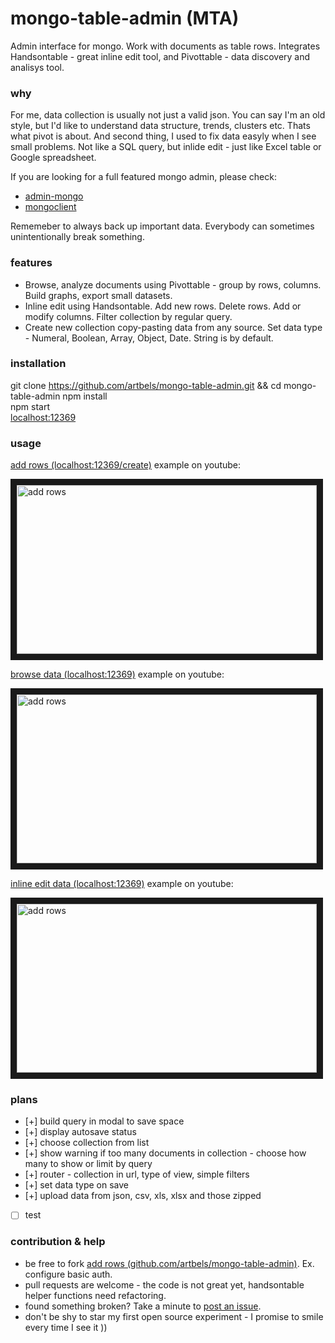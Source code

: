 # mongo-table-admin (MTA)

Admin interface for mongo. Work with documents as table rows. Integrates Handsontable - great inline edit tool, and Pivottable - data discovery and analisys tool.

### why

For me, data collection is usually not just a valid json. You can say I'm an old style, but I'd like to understand data structure, trends, clusters etc. Thats what pivot is about. And second thing, I used to fix data easyly when I see small problems. Not like a SQL query, but inlide edit - just like Excel table or Google spreadsheet.

If you are looking for a full featured mongo admin, please check:
* [admin-mongo](https://www.npmjs.com/package/admin-mongo)
* [mongoclient](http://www.mongoclient.com/)

Rememeber to always back up important data. Everybody can sometimes unintentionally break something.

### features

* Browse, analyze documents using Pivottable - group by rows, columns. Build graphs, export small datasets.
* Inline edit using Handsontable. Add new rows. Delete rows. Add or modify columns. Filter collection by regular query. 
* Create new collection copy-pasting data from any source. Set data type - Numeral, Boolean, Array, Object, Date. String is by default.

### installation
git clone https://github.com/artbels/mongo-table-admin.git && cd mongo-table-admin
npm install  
npm start  
[localhost:12369](http://localhost:12369)


### usage

[add rows (localhost:12369/create)](http://localhost:12369/create) example on youtube:

<a href="http://www.youtube.com/watch?feature=player_embedded&v=_vUlAHl9uUU
" target="_blank"><img src="http://img.youtube.com/vi/_vUlAHl9uUU/0.jpg" 
alt="add rows" width="480" height="270" border="10" /></a>

[browse data (localhost:12369)](http://localhost:12369) example on youtube:

<a href="http://www.youtube.com/watch?feature=player_embedded&v=eg8KG5Xw3Rc
" target="_blank"><img src="http://img.youtube.com/vi/eg8KG5Xw3Rc/0.jpg" 
alt="add rows" width="480" height="270" border="10" /></a>

[inline edit data (localhost:12369)](http://localhost:12369) example on youtube:

<a href="http://www.youtube.com/watch?feature=player_embedded&v=IkbTDQo2VwM
" target="_blank"><img src="http://img.youtube.com/vi/IkbTDQo2VwM/0.jpg" 
alt="add rows" width="480" height="270" border="10" /></a>

### plans
- [+] build query in modal to save space
- [+] display autosave status
- [+] choose collection from list
- [+] show warning if too many documents in collection - choose how many to show or limit by query
- [+] router - collection in url, type of view, simple filters 
- [+] set data type on save
- [+] upload data from json, csv, xls, xlsx and those zipped
- [ ] test

### contribution & help

* be free to fork [add rows (github.com/artbels/mongo-table-admin)](https://github.com/artbels/mongo-table-admin). Ex. configure basic auth.
* pull requests are welcome - the code is not great yet, handsontable helper functions need refactoring.
* found something broken? Take a minute to [post an issue](https://github.com/artbels/mongo-table-admin/issues).
* don't be shy to star my first open source experiment - I promise to smile every time I see it ))